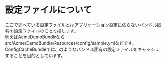 設定ファイルについて
====================

ここで述べている設定ファイルとはアプリケーション設定に依らないバンドル固有の設定ファイルのことを指します。  
例えばAcmeDemoBundleならsrc/Acme/DemoBundle/Resources/config/sample.ymlなどです。  
ConfigCacheBundleではこのようなバンドル固有の設定ファイルをキャッシュすることを目的としています。
